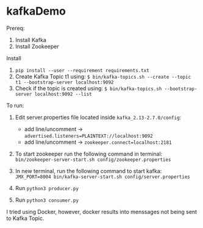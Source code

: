 # kafkaDemo

Prereq:
  1) Install Kafka
  2) Install Zookeeper

Install
  1) `pip install --user --requirement requirements.txt`
  2) Create Kafka Topic t1 using: `$ bin/kafka-topics.sh --create --topic t1 --bootstrap-server localhost:9092`
  3) Check if the topic is created using: `$ bin/kafka-topics.sh --bootstrap-server localhost:9092 --list`

To run:
  
  1) Edit server.properties file located inside `kafka_2.13-2.7.0/config`:
      - add line/uncomment -> `advertised.listeners=PLAINTEXT://localhost:9092`
      - add line/uncomment -> `zookeeper.connect=localhost:2181`
     
  2) To start zookeeper run the following command in terminal: `bin/zookeeper-server-start.sh config/zookeeper.properties`
 
  3) In new terminal, run the following command to start kafka: `JMX_PORT=8004 bin/kafka-server-start.sh config/server.properties`

  4) Run `python3 producer.py`
  
  5) Run `python3 consumer.py`
 
 

I tried using Docker, however, docker results into menssages not being sent to Kafka Topic. 
